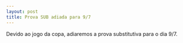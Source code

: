 ```yaml
---
layout: post
title: Prova SUB adiada para 9/7
---
```


Devido ao jogo da copa, adiaremos a prova substitutiva para o dia 9/7.
